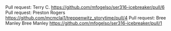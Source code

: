 Pull request: Terry C. https://github.com/mfogelso/ser316-icebreaker/pull/6
Pull request: Preston Rogers https://github.com/mcmclai1/treppenwitz_storytime/pull/4
Pull request: Bree Manley Bree Manley https://github.com/mfogelso/ser316-icebreaker/pull/1
